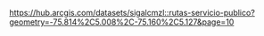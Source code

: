 https://hub.arcgis.com/datasets/sigalcmzl::rutas-servicio-publico?geometry=-75.814%2C5.008%2C-75.160%2C5.127&page=10

